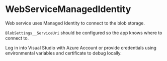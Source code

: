 ﻿# WebServiceManagedIdentity

Web service uses Managed Identity to connect to the blob storage.

`BlobSettings__ServiceUri` should be configured so the app knows where to connect to.

Log in into Visual Studio with Azure Account or provide credentials using environmental variables and certificate to debug locally.
